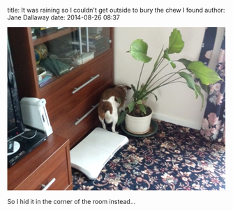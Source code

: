 
title: It was raining so I couldn't get outside to bury the chew I found
author: Jane Dallaway
date: 2014-08-26 08:37

<div><a href="/media/tp_IMG_20140826_083558.JPG"><img src="/media/tp_thumb_IMG_20140826_083558.JPG" width="500" height="375"/></a></div>

So I hid it in the corner of the room instead...
  
      